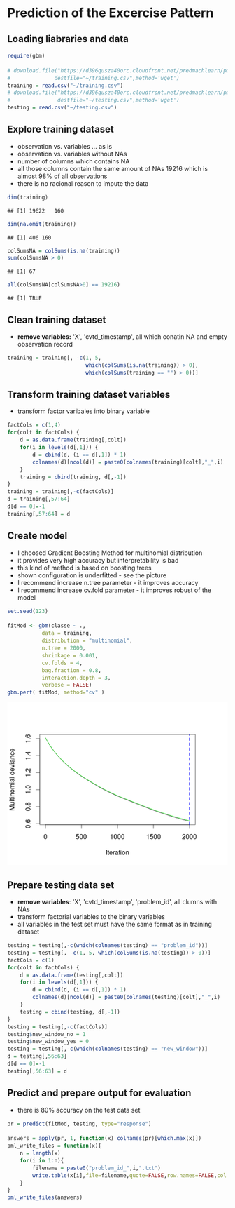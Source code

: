 Prediction of the Excercise Pattern
========================================================

## Loading liabraries and data


```r
require(gbm)

# download.file("https://d396qusza40orc.cloudfront.net/predmachlearn/pml-training.csv",
#              destfile="~/training.csv",method='wget')
training = read.csv("~/training.csv")
# download.file("https://d396qusza40orc.cloudfront.net/predmachlearn/pml-testing.csv",
#               destfile="~/testing.csv",method='wget')
testing = read.csv("~/testing.csv")
```

## Explore training dataset

* observation vs. variables ... as is
* observation vs. variables without NAs
* number of columns which contains NA
* all those columns contain the same amount of NAs 19216 which is almost 98% of all observations
 * there is no racional reason to impute the data


```r
dim(training)
```

```
## [1] 19622   160
```

```r
dim(na.omit(training))
```

```
## [1] 406 160
```

```r
colSumsNA = colSums(is.na(training))
sum(colSumsNA > 0)
```

```
## [1] 67
```

```r
all(colSumsNA[colSumsNA>0] == 19216)
```

```
## [1] TRUE
```

## Clean training dataset

* __remove variables:__ 'X', 'cvtd_timestamp', all which conatin NA and empty observation record


```r
training = training[, -c(1, 5,
                         which(colSums(is.na(training)) > 0),
                         which(colSums(training == "") > 0))]
```

## Transform training dataset variables

* transform factor varibales into binary variable


```r
factCols = c(1,4)
for(colt in factCols) {    
    d = as.data.frame(training[,colt])
    for(i in levels(d[,1])) {
        d = cbind(d, (i == d[,1]) * 1)
        colnames(d)[ncol(d)] = paste0(colnames(training)[colt],"_",i)
    }
    training = cbind(training, d[,-1])
}
training = training[,-c(factCols)]
d = training[,57:64]
d[d == 0]=-1
training[,57:64] = d
```

## Create model

* I choosed Gradient Boosting Method for multinomial distribution
 * it provides very high accuracy but interpretability is bad
 * this kind of method is based on boosting trees
* shown configuration is underfitted - see the picture
 * I recommend increase n.tree parameter - it improves accuracy
 * I recommend increase cv.fold parameter - it improves robust of the model


```r
set.seed(123)

fitMod <- gbm(classe ~ .,
           data = training,
           distribution = "multinomial",
           n.tree = 2000,
           shrinkage = 0.001,
           cv.folds = 4,
           bag.fraction = 0.8,
           interaction.depth = 3,
           verbose = FALSE)
gbm.perf( fitMod, method="cv" )
```

![alt Multinomial Deviance](figure/multinomial_deviance.png)

## Prepare testing data set

* __remove variables__: 'X', 'cvtd_timestamp', 'problem_id', all clumns with NAs
* transform factorial variables to the binary variables
* all variables in the test set must have the same format as in training dataset


```r
testing = testing[,-c(which(colnames(testing) == "problem_id"))]
testing = testing[, -c(1, 5, which(colSums(is.na(testing)) > 0))]
factCols = c(1)
for(colt in factCols) {    
    d = as.data.frame(testing[,colt])
    for(i in levels(d[,1])) {
        d = cbind(d, (i == d[,1]) * 1)
        colnames(d)[ncol(d)] = paste0(colnames(testing)[colt],"_",i)
    }
    testing = cbind(testing, d[,-1])
}
testing = testing[,-c(factCols)]
testing$new_window_no = 1
testing$new_window_yes = 0
testing = testing[,-c(which(colnames(testing) == "new_window"))]
d = testing[,56:63]
d[d == 0]=-1
testing[,56:63] = d
```

## Predict and prepare output for evaluation

* there is 80% accuracy on the test data set


```r
pr = predict(fitMod, testing, type="response")

answers = apply(pr, 1, function(x) colnames(pr)[which.max(x)])
pml_write_files = function(x){
    n = length(x)
    for(i in 1:n){
        filename = paste0("problem_id_",i,".txt")
        write.table(x[i],file=filename,quote=FALSE,row.names=FALSE,col.names=FALSE)
    }
}
pml_write_files(answers)
```
